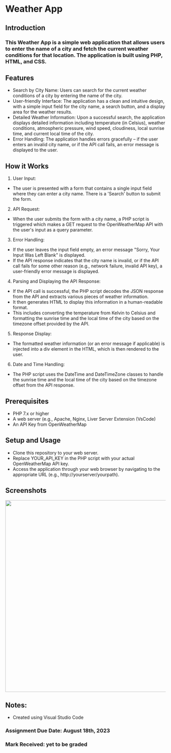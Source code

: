 # Weather App
## Introduction

### This Weather App is a simple web application that allows users to enter the name of a city and fetch the current weather conditions for that location. The application is built using PHP, HTML, and CSS.

## Features
- Search by City Name: Users can search for the current weather conditions of a city by entering the name of the city.
- User-friendly Interface: The application has a clean and intuitive design, with a simple input field for the city name, a search button, and a display area for the weather results.
- Detailed Weather Information: Upon a successful search, the application displays detailed information including temperature (in Celsius), weather conditions, atmospheric pressure, wind speed, cloudiness, local sunrise time, and current local time of the city.
- Error Handling: The application handles errors gracefully – if the user enters an invalid city name, or if the API call fails, an error message is displayed to the user.

## How it Works
1. User Input:
  - The user is presented with a form that contains a single input field where they can enter a city name. There is a 'Search' button to submit the form.
2. API Request:
  - When the user submits the form with a city name, a PHP script is triggered which makes a GET request to the OpenWeatherMap API with the user's input as a query parameter.
3. Error Handling:
  - If the user leaves the input field empty, an error message "Sorry, Your Input Was Left Blank" is displayed.
  - If the API response indicates that the city name is invalid, or if the API call fails for some other reason (e.g., network failure, invalid API key), a user-friendly error message is displayed.
4. Parsing and Displaying the API Response:
  - If the API call is successful, the PHP script decodes the JSON response from the API and extracts various pieces of weather information.
  - It then generates HTML to display this information in a human-readable format.
  - This includes converting the temperature from Kelvin to Celsius and formatting the sunrise time and the local time of the city based on the timezone offset provided by the API.
5. Response Display:
  - The formatted weather information (or an error message if applicable) is injected into a div element in the HTML, which is then rendered to the user.
6. Date and Time Handling:
  - The PHP script uses the DateTime and DateTimeZone classes to handle the sunrise time and the local time of the city based on the timezone offset from the API response.

## Prerequisites
- PHP 7.x or higher
- A web server (e.g., Apache, Nginx, Liver Server Extension (VsCode)
- An API Key from OpenWeatherMap

## Setup and Usage
- Clone this repository to your web server.
- Replace YOUR_API_KEY in the PHP script with your actual OpenWeatherMap API key.
- Access the application through your web browser by navigating to the appropriate URL (e.g., http://yourserver/yourpath).

## Screenshots

<p align="center">
<img width="600" src="https://github.com/MatthewAntonis/WeatherApp/assets/122380719/c79d1e6d-ddf8-41a8-8535-c1edb5cfcafb">
<p/>
  
## Notes: 
- Created using Visual Studio Code

### Assignment Due Date: August 18th, 2023
### Mark Received: yet to be graded

